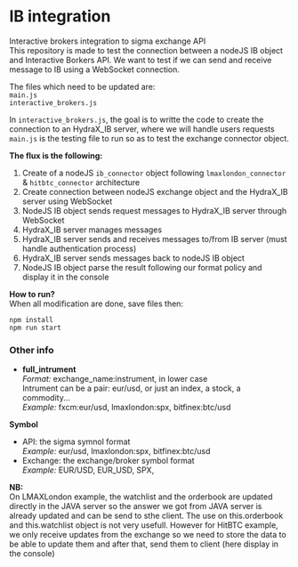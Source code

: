 # IB integration
Interactive brokers integration to sigma exchange API  
This repository is made to test the connection between a nodeJS IB object and Interactive Borkers API.
We want to test if we can send and receive message to IB using a WebSocket connection. 

The files which need to be updated are:  
`main.js`  
 `interactive_brokers.js`

In `interactive_brokers.js`, the goal is to writte the code to create the connection to an HydraX_IB server, where we will handle users requests
`main.js` is the testing file to run so as to test the exchange connector object. 

**The flux is the following:**

1. Create of a nodeJS `ib_connector` object following `lmaxlondon_connector` & `hitbtc_connector` architecture  
2. Create connection between nodeJS exchange object and the HydraX_IB server using WebSocket  
3. NodeJS IB object sends request messages to HydraX_IB server through WebSocket  
4. HydraX_IB server manages messages   
5. HydraX_IB server sends and receives messages to/from IB server (must handle authentication process)
6. HydraX_IB server sends messages back to nodeJS IB object
7. NodeJS IB object parse the result following our format policy and display it in the console

**How to run?**  
When all modification are done, save files then:  

`npm install`  
`npm run start`


### Other info
* **full_intrument**  
*Format:* exchange_name:instrument, in lower case   
Intrument can be a pair: eur/usd, or just an index, a stock, a commodity...  
*Example:* fxcm:eur/usd, lmaxlondon:spx, bitfinex:btc/usd

**Symbol**  
* API: the sigma symnol format  
*Example:* eur/usd, lmaxlondon:spx, bitfinex:btc/usd  
* Exchange: the exchange/broker symbol format  
*Example:* EUR/USD, EUR_USD, SPX, 

**NB:**  
On LMAXLondon example, the watchlist and the orderbook are updated directly in the JAVA server so the answer we got from JAVA server is already updated and can be send to sthe client. The use on this.orderbook and this.watchlist object is not very usefull. 
However for HitBTC example, we only receive updates from the exchange so we need to store the data to be able to update them and after that, send them to client (here display in the console)
